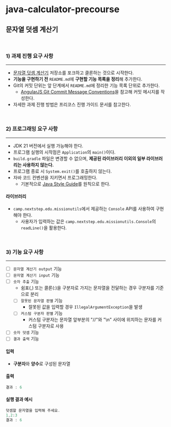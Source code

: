 # java-calculator-precourse 
## 문자열 덧셈 계산기

<br>

### 1) 과제 진행 요구 사항

---

* [문자열 덧셈 계산기](https://github.com/woowacourse-precourse/java-calculator-7) 저장소를 포크하고 클론하는 것으로 시작한다.   
* **기능을 구현하기 전** `README.md`에 **구현할 기능 목록을 정리**해 추가한다.   
* Git의 커밋 단위는 앞 단계에서 `README.md`에 정리한 기능 목록 단위로 추가한다.   
  * [AngularJS Git Commit Message Conventions](https://gist.github.com/stephenparish/9941e89d80e2bc58a153)을 참고해 커밋 메시지를 작성한다.   
* 자세한 과제 진행 방법은 프리코스 진행 가이드 문서를 참고한다.

<br> 

### 2) 프로그래밍 요구 사항

---

* JDK 21 버전에서 실행 가능해야 한다.   
* 프로그램 실행의 시작점은 `Application`의 `main()`이다.   
* `build.gradle` 파일은 변경할 수 없으며, **제공된 라이브러리 이외의 일부 라이브러리는 사용하지 않는다.**   
* 프로그램 종료 시 `System.exit()`를 호출하지 않는다.   
* 자바 코드 컨벤션을 지키면서 프로그래밍한다.
  * 기본적으로 [Java Style Guide](https://github.com/woowacourse/woowacourse-docs/tree/main/styleguide/java)를 원칙으로 한다.   

#### 라이브러리
* `camp.nextstep.edu.missionutils`에서 제공하는 `Console` API를 사용하여 구현해야 한다.   
  * 사용자가 입력하는 값은 `camp.nextstep.edu.missionutils.Console`의 `readLine()`을 활용한다.

<br>

### 3) 기능 요구 사항

---

* [ ] `문자열 계산기 output` 기능
* [ ] `문자열 계산기 input` 기능
* [ ] `숫자 추출` 기능
  * 쉼표(,) 또는 콜론(:)을 구분자로 가지는 문자열을 전달하는 경우 구분자를 기준으로 분리
  * [ ] `잘못된 문자열 판별` 기능
    * 잘못된 값을 입력할 경우 `IllegalArgumentException`을 발생
  * [ ] `커스텀 구분자 판별` 기능
    * 커스텀 구분자는 문자열 앞부분의 "//"와 "\n" 사이에 위치하는 문자를 커스텀 구분자로 사용
* [ ] `숫자 덧셈` 기능
* [ ] `결과 출력` 기능

#### 입력
* **구분자**와 **양수**로 구성된 문자열
#### 출력
```java
결과 : 6
```
#### 실행 결과 예시
```java
덧셈할 문자열을 입력해 주세요.
1,2:3
결과 : 6
```

